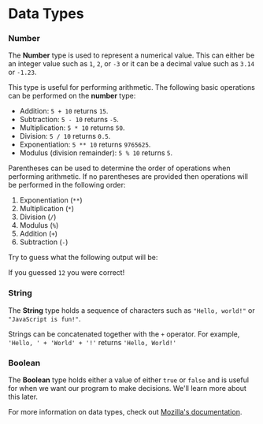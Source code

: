 # Data Types

### Number

The **Number** type is used to represent a numerical value. This can either 
be an integer value such as `1`, `2`, or `-3` or it can be a decimal value 
such as `3.14` or `-1.23`.

This type is useful for performing arithmetic. The following basic operations 
can be performed on the **number** type:
- Addition: `5 + 10` returns `15`.
- Subtraction: `5 - 10` returns `-5`.
- Multiplication: `5 * 10` returns `50`.
- Division: `5 / 10` returns `0.5`.
- Exponentiation: `5 ** 10` returns `9765625`.
- Modulus (division remainder): `5 % 10` returns `5`.

Parentheses can be used to determine the order of operations when performing 
arithmetic. If no parentheses are provided then operations will be performed in 
the following order:
1. Exponentiation (`**`)
2. Multiplication (`*`)
3. Division (`/`)
4. Modulus (`%`)
5. Addition (`+`)
6. Subtraction (`-`)

Try to guess what the following output will be:

<div class="editor" source="oporder.js"></div>

If you guessed `12` you were correct!

### String

The **String** type holds a sequence of characters such as `"Hello, world!"` 
or `"JavaScript is fun!"`.

Strings can be concatenated together with the `+` operator. For example, 
`'Hello, ' + 'World' + '!'` returns `'Hello, World!'`

### Boolean

The **Boolean** type holds either a value of  either `true` or `false` and is 
useful for when we want our program to make decisions. We'll learn more about 
this later.

For more information on data types, check out 
[Mozilla's documentation](https://developer.mozilla.org/en-US/docs/Web/JavaScript/Data_structures).